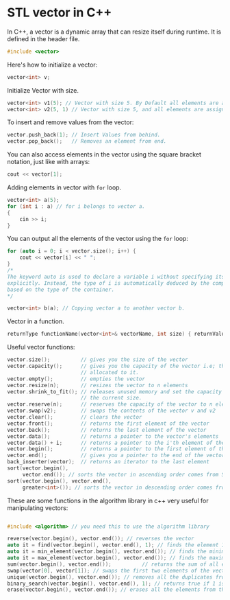 # STL vector in C++

In C++, a vector is a dynamic array that can resize itself during runtime. It is defined in the <vector> header file.

```cpp
#include <vector>
```

Here's how to initialize a vector:

```cpp
vector<int> v;
```

Initialize Vector with size.

```cpp
vector<int> v1(5); // Vector with size 5. By Default all elements are assigned as 0.
vector<int> v2(5, 1) // Vector with size 5, and all elements are assigned as 1.
```

To insert and remove values from the vector:

```cpp
vector.push_back(1); // Insert Values from behind.
vector.pop_back();   // Removes an element from end.
```

You can also access elements in the vector using the square bracket notation, just like with arrays:

```cpp
cout << vector[1];
```

Adding elements in vector with `for` loop.

```cpp
vector<int> a(5);
for (int i : a) // for i belongs to vector a.
{
    cin >> i;
}
```

You can output all the elements of the vector using the `for` loop:

```cpp
for (auto i = 0; i < vector.size(); i++) {
    cout << vector[i] << " ";
}
/*
The keyword auto is used to declare a variable i without specifying its type
explicitly. Instead, the type of i is automatically deduced by the compiler
based on the type of the container.
*/
```

```cpp
vector<int> b(a); // Copying vector a to another vector b.
```

Vector in a function.

```cpp
returnType functionName(vector<int>& vectorName, int size) { returnValue; }
```

Useful vector functions:

```cpp
vector.size();          // gives you the size of the vector
vector.capacity();      // gives you the capacity of the vector i.e; the memory
                        // allocated to it.
vector.empty();         // empties the vector
vector.resize(n);       // resizes the vector to n elements
vector.shrink_to_fit(); // releases unused memory and set the capacity to match
                        // the current size.
vector.reserve(n);      // reserves the capacity of the vector to n elements
vector.swap(v2);        // swaps the contents of the vector v and v2
vector.clear();         // clears the vector
vector.front();         // returns the first element of the vector
vector.back();          // returns the last element of the vector
vector.data();          // returns a pointer to the vector's elements
vector.data() + i;      // returns a pointer to the i'th element of the vector
vector.begin();         // returns a pointer to the first element of the vector
vector.end();           // gives you a pointer to the end of the vector
back_inserter(vector);  // returns an iterator to the last element
sort(vector.begin(),
     vector.end()); // sorts the vector in ascending order comes from STL
sort(vector.begin(), vector.end(),
     greater<int>()); // sorts the vector in descending order comes from STL
```

These are some functions in the algorithm library in c++ very useful for manipulating vectors:

```cpp

#include <algorithm> // you need this to use the algorithm library

reverse(vector.begin(), vector.end()); // reverses the vector
auto it = find(vector.begin(), vector.end(), 1); // finds the element 1 in the vector
auto it = min_element(vector.begin(), vector.end()); // finds the minimum element in the vector
auto it = max_element(vector.begin(), vector.end()); // finds the maximum element in the vector
sum(vector.begin(), vector.end());          // returns the sum of all elements in the vector
swap(vector[0], vector[1]); // swaps the first two elements of the vector
unique(vector.begin(), vector.end()); // removes all the duplicates from the vect
binary_search(vector.begin(), vector.end(), 1); // returns true if 1 is in the vector, false otherwise
erase(vector.begin(), vector.end()); // erases all the elements from the)
```
